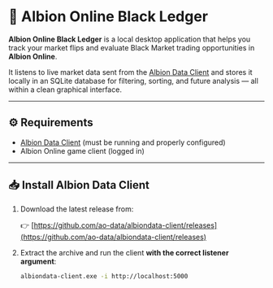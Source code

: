 # 🧾 Albion Online Black Ledger

**Albion Online Black Ledger** is a local desktop application that helps you track your market flips and evaluate Black Market trading opportunities in **Albion Online**.

It listens to live market data sent from the [Albion Data Client](https://github.com/ao-data/albiondata-client) and stores it locally in an SQLite database for filtering, sorting, and future analysis — all within a clean graphical interface.

---

## ⚙️ Requirements

- [Albion Data Client](https://github.com/ao-data/albiondata-client/releases) (must be running and properly configured)
- Albion Online game client (logged in)

---

## 📥 Install Albion Data Client

1. Download the latest release from:

   👉 [https://github.com/ao-data/albiondata-client/releases](https://github.com/ao-data/albiondata-client/releases)

2. Extract the archive and run the client **with the correct listener argument**:

   ```bash
   albiondata-client.exe -i http://localhost:5000
